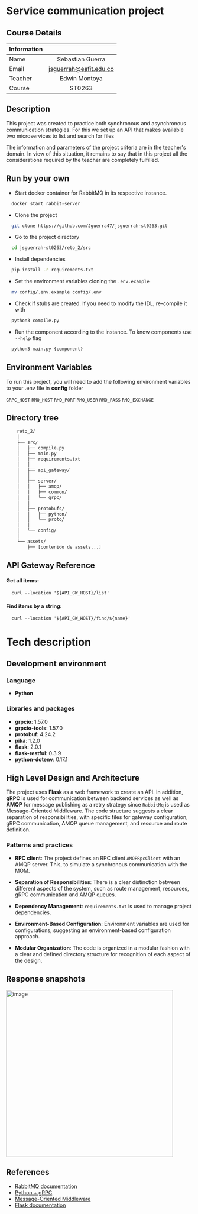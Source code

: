 # Service communication project


## Course Details


| Information  |                   |
|--------------|      :-----:      |
| Name    | Sebastian Guerra       |
| Email   | jsguerrah@eafit.edu.co |
| Teacher | Edwin Montoya          |
| Course  | ST0263                 |

## Description

This project was created to practice both synchronous and asynchronous communication strategies. For this we set up an API that makes available two microservices to list and search for files

The information and parameters of the project criteria are in the teacher's domain. In view of this situation, it remains to say that in this project all the considerations required by the teacher are completely fulfilled.
## Run by your own

- Start docker container for RabbitMQ in its respective instance.

```bash
  docker start rabbit-server
```

- Clone the project

```bash
  git clone https://github.com/Jguerra47/jsguerrah-st0263.git
```

- Go to the project directory

```bash
  cd jsguerrah-st0263/reto_2/src
```

- Install dependencies

```bash
  pip install -r requirements.txt
```

- Set the environment variables cloning the `.env.example`

```bash
  mv config/.env.example config/.env
```

- Check if stubs are created. If you need to modify the IDL, re-compile it with

```bash
  python3 compile.py
```

- Run the component according to the instance. To know components use `--help` flag

```bash
  python3 main.py {component}
```

## Environment Variables

To run this project, you will need to add the following environment variables to your .env file in **config** folder

`GRPC_HOST`
`RMQ_HOST`
`RMQ_PORT`
`RMQ_USER`
`RMQ_PASS`
`RMQ_EXCHANGE`

## Directory tree
```bash
    reto_2/
    │
    ├── src/
    │   ├── compile.py
    │   ├── main.py
    │   ├── requirements.txt
    │   │
    │   ├── api_gateway/
    │   │
    │   ├── server/
    │   │   ├── amqp/
    │   │   ├── common/
    │   │   └── grpc/
    │   │
    │   ├── protobufs/
    │   │   ├── python/
    │   │   └── proto/
    │   │
    │   └── config/
    │
    └── assets/
        ├── [contenido de assets...]
```
## API Gateway Reference

#### Get all items:

```http
  curl --location '${API_GW_HOST}/list'
```

#### Find items by a string:

```http
  curl --location '${API_GW_HOST}/find/${name}'
```

# Tech description

## Development environment

### Language
- **Python**

### Libraries and packages
- **grpcio**: 1.57.0
- **grpcio-tools**: 1.57.0
- **protobuf**: 4.24.2
- **pika**: 1.2.0
- **flask**: 2.0.1
- **flask-restful**: 0.3.9
- **python-dotenv**: 0.17.1

## High Level Design and Architecture

The project uses **Flask** as a web framework to create an API. In addition, **gRPC** is used for communication between backend services as well as **AMQP** for message publishing as a retry strategy since `RabbitMq` is used as Message-Oriented Middleware. The code structure suggests a clear separation of responsibilities, with specific files for gateway configuration, gRPC communication, AMQP queue management, and resource and route definition.

### Patterns and practices

- **RPC client**: The project defines an RPC client `AMQPRpcClient` with an AMQP server. This, to simulate a synchronous communication with the MOM.

- **Separation of Responsibilities**: There is a clear distinction between different aspects of the system, such as route management, resources, gRPC communication and AMQP queues.

- **Dependency Management**: `requirements.txt` is used to manage project dependencies.

- **Environment-Based Configuration**: Environment variables are used for configurations, suggesting an environment-based configuration approach.

- **Modular Organization**: The code is organized in a modular fashion with a clear and defined directory structure for recognition of each aspect of the design.
## Response snapshots

<img width="451" alt="image" src="https://github.com/Jguerra47/jsguerrah-st0263/assets/68879896/bc3bcd09-d8b9-4232-9b9b-f315ec30ff96">

## References

- [RabbitMQ documentation](https://www.rabbitmq.com/getstarted.html)
- [Python + gRPC](https://www.youtube.com/watch?v=E0CaocyNYKg)
- [Message-Oriented Middleware](https://www.geeksforgeeks.org/what-is-message-oriented-middleware-mom/)
- [Flask documentation](https://flask.palletsprojects.com/en/2.3.x/)
